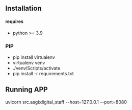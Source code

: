 ## Installation
#### requires 
- python >= 3.9
### PIP
- pip install virtualenv
- virtualenv venv
- ./venv/Scripts/activate
- pip install -r requirements.txt

## Running APP
uvicorn src.asgi:digital_staff --host=127.0.0.1 --port=8080